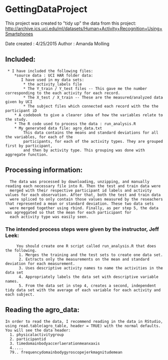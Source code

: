 # GettingDataProject

This project was created to "tidy up" the data from this project: 
http://archive.ics.uci.edu/ml/datasets/Human+Activity+Recognition+Using+Smartphones

Date created : 4/25/2015
Author : Amanda Molling
## Included:
     * I have included the following files: 
        *source data : UCI HAR folder data:
           I have used in my data sets:
            * the activity_labels file
            * The Y_train / Y_test files -- This gave me the number corresponding to the each activity for each record.
            * The X_test / X_train -- These are the measured/analyzed data given by UCI
            * The subject files which connected each record with the the participant iD
        * A codebook to give a clearer idea of how the variables relate to the study.
        * The R code used to process the data : run_analysis.R
        * My generated data file: agro_data.txt
            This data contains the means and standard deviations for all the variables, for each of the 
            participants, for each of the activity types. They are grouped first by participant, 
            and then by activity type. This grouping was done with aggregate function.
            
## Processing information:
      The data was processed by downloading, unzipping, and manually reading each necessary file into R. Then the test and train data were 
      merged with their respective participant id labels and activity values for each observation. After that, both the test and train data
      were spliced to only contain those values measured by the reseachers that represented a mean or standard deviation. These two data sets
      were merged together using rbind. Finally, as per step 5, the data was agreggated so that the mean for each participant for 
      each activity type was easily seen.
### The intended process steps were given by the instructor, Jeff Leek:
         You should create one R script called run_analysis.R that does the following. 
          1. Merges the training and the test sets to create one data set.
          2. Extracts only the measurements on the mean and standard deviation for each measurement. 
          3. Uses descriptive activity names to name the activities in the data set
          4. Appropriately labels the data set with descriptive variable names. 
          5. From the data set in step 4, creates a second, independent tidy data set with the average of each variable for each activity and each subject.
  
## Reading the agro_data:
    In order to read the data, I recommend reading in the data in RStudio, using read.table(agro_table, header = TRUE) with the normal defaults. 
    You will see the data header:
      1. physicalactivitygroup
      2. participantid
      3. timedomainbodyaccerlaerationmeanxaxis
      4.....
      79.. frequencydomainbodygyroscopejerkmagnitudemean
      
      
      
